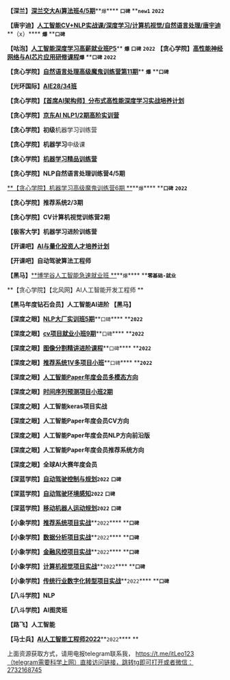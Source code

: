 **【深兰】**[**深兰交大Ai算法班4/5期**](http://ai.aijdjy.com/index.html)**`爆`**** ****`口碑`**** ****`new1`** **`2022`**

**【唐宇迪】**[**人工智能CV+NLP实战课/深度学习/计算机视觉/自然语言处理/唐宇迪**](https://ke.qq.com/course/1294265)**（x）**** ****`爆`**** ****`口碑`**

**【咕泡】**[**人工智能深度学习高薪就业班P5**](https://ke.gupaoedu.cn/course/vip/294)** ****`爆`**** ****`口碑`**** ****`2022`****
****【贪心学院】**[**高性能神经网络与AI芯片应用研修课程**](https://www.greedyai.com/ai-courses/High_Performance_Neural_Networks_and_AI_Chips)**`爆`**** ****`口碑`** **`2022`**

**【贪心学院】**[**自然语言处理高级魔鬼训练营第11期**](https://www.greedyai.com/ai-courses/Natural-Language-Processing-Advanced-Devil's-Boot-Camp)** ****`爆`**** ****`口碑`**

**【光环国际】**[**AIE28/34班**](http://ai.aura.cn/hd/course.html?AI)

**【贪⼼学院】**[**【⾸席AI架构师】分布式⾼性能深度学习实战培养计划**](https://tx.greedyai.com/course/155)

**【贪⼼学院】**[**京东AI NLP1/2期⾼阶实训营**](https://neuhub.jd.com/market/course/247)

**【贪⼼学院】初级**机器学习训练营

**【贪⼼学院】机器学习**中级课

**【贪⼼学院】**[**机器学习精品训练营**](https://tx.greedyai.com/courseinfor/107)

**【贪⼼学院】NLP自然语言处理训练营4/5期**

[**【贪⼼学院】机器学习高级魔鬼训练营6期 **](https://www.greedyai.com/ai-courses/Machine-Learning-Advanced-Devil-Training-Camp)**`爆`**** ****`口碑`** **`2022`**

**【贪⼼学院】推荐系统2/3期**

**【贪⼼学院】CV计算机视觉训练营2期**

**【极客大学】机器学习进阶训练营**

**【开课吧】**[**AI与量化投资⼈才培养计划**](https://www.kaikeba.com/course/aiu/ai)

**【开课吧】自动驾驶算法工程师**

**【黑马】**[**博学谷人工智能急速就业班 **](https://www.boxuegu.com/subject/python-05.html?utm_source=sydh)**`爆`**** ****`零基础-就业`**

**【贪⼼学院】【北风网】AI人工智能开发工程师 **

**【黑马年度钻石会员】人工智能AI进阶 【黑马】**

**【深度之眼】**[**NLP大厂实训班5期**](https://www.deepshare.net/class/detail/119)**`口碑`**** ****`2022`**

**【深度之眼】**[**cv项目就业小班9期**](https://www.deepshare.net/class/detail/118)**`口碑`**** ****`2022`**

**【深度之眼】**[**图像分割精讲进阶课程**](https://www.deepshare.net/class/detail/125)**`口碑`**** ****`2022`**

**【深度之眼】**[**推荐系统1V多项目小班**](https://www.deepshare.net/class/detail/106)**`口碑`**** ****`2022`**

**【深度之眼】**[**人工智能Paper年度会员多模态方向**](https://www.deepshare.net/class/detail/237)

**【深度之眼】**[**时间序列预测项目小班2期**](https://www.deepshare.net/class/detail/174)

**【深度之眼】人工智能keras项目实战**

**【深度之眼】人工智能Paper年度会员CV方向**

**【深度之眼】人工智能Paper年度会员NLP方向前沿版**

**【深度之眼】人工智能Paper年度会员推荐系统方向**

**【深度之眼】全球AI大赛年度会员**

**【深蓝学院】**[**自动驾驶控制与规划**](https://www.shenlanxueyuan.com/course/562)**`2022`** **`口碑`**

**【深蓝学院】**[**自动驾驶环境感知**](https://www.shenlanxueyuan.com/course/538)**`2022`** **`口碑`**

**【深蓝学院】**[**移动机器人运动规划**](https://www.shenlanxueyuan.com/course/521)**`2022`** **`口碑`**

**【小象学院】**[**推荐系统项目实战**](https://www.chinahadoop.cn/course/2151/landing/page)**`2022`**** ****`口碑`**

**【小象学院】**[**数据分析项目实战**](https://www.chinahadoop.cn/course/2094/landing/page)**`2022`**** ****`口碑`**

**【小象学院】**[**金融风控项目实战**](https://www.chinahadoop.cn/course/2152/landing/page)**`2022`**** ****`口碑`**

**【小象学院】**[**计算机视觉项目实战**](https://www.chinahadoop.cn/course/2150/landing/page)**`2022`**** ****`口碑`**

**【小象学院】**[**传统行业数字化转型项目实战**](https://www.chinahadoop.cn/course/2153/landing/page)**`2022`**** ****`口碑`**

**【八斗学院】NLP**

**【八斗学院】AI图灵班**

**【路飞】人工智能**

**【马士兵】**[**AI人工智能工程师2022**](https://www.mashibing.com/subject/20)**`2022`**** **

上面资源获取方式，请用电报telegram联系我， https://t.me/itLeo123（telegram需要科学上网）直接访问链接，跳转tg即可打开或者微信：2732168745
